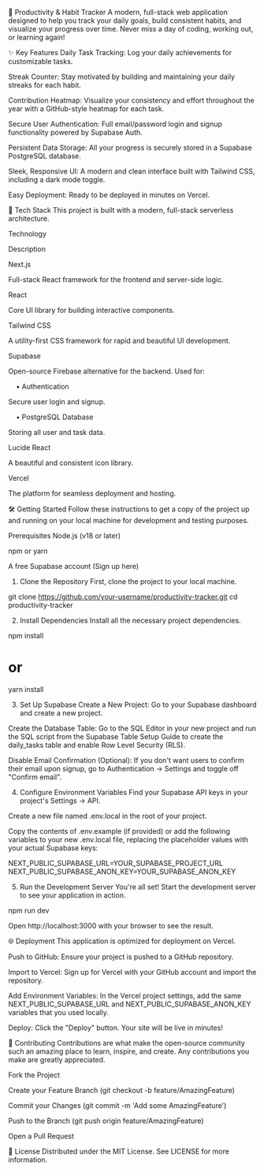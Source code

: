 🎯 Productivity & Habit Tracker
A modern, full-stack web application designed to help you track your daily goals, build consistent habits, and visualize your progress over time. Never miss a day of coding, working out, or learning again!

✨ Key Features
Daily Task Tracking: Log your daily achievements for customizable tasks.

Streak Counter: Stay motivated by building and maintaining your daily streaks for each habit.

Contribution Heatmap: Visualize your consistency and effort throughout the year with a GitHub-style heatmap for each task.

Secure User Authentication: Full email/password login and signup functionality powered by Supabase Auth.

Persistent Data Storage: All your progress is securely stored in a Supabase PostgreSQL database.

Sleek, Responsive UI: A modern and clean interface built with Tailwind CSS, including a dark mode toggle.

Easy Deployment: Ready to be deployed in minutes on Vercel.

🚀 Tech Stack
This project is built with a modern, full-stack serverless architecture.

Technology

Description

Next.js

Full-stack React framework for the frontend and server-side logic.

React

Core UI library for building interactive components.

Tailwind CSS

A utility-first CSS framework for rapid and beautiful UI development.

Supabase

Open-source Firebase alternative for the backend. Used for:

    • Authentication

Secure user login and signup.

    • PostgreSQL Database

Storing all user and task data.

Lucide React

A beautiful and consistent icon library.

Vercel

The platform for seamless deployment and hosting.

🛠️ Getting Started
Follow these instructions to get a copy of the project up and running on your local machine for development and testing purposes.

Prerequisites
Node.js (v18 or later)

npm or yarn

A free Supabase account (Sign up here)

1. Clone the Repository
First, clone the project to your local machine.

git clone https://github.com/your-username/productivity-tracker.git
cd productivity-tracker

2. Install Dependencies
Install all the necessary project dependencies.

npm install
# or
yarn install

3. Set Up Supabase
Create a New Project: Go to your Supabase dashboard and create a new project.

Create the Database Table: Go to the SQL Editor in your new project and run the SQL script from the Supabase Table Setup Guide to create the daily_tasks table and enable Row Level Security (RLS).

Disable Email Confirmation (Optional): If you don't want users to confirm their email upon signup, go to Authentication -> Settings and toggle off "Confirm email".

4. Configure Environment Variables
Find your Supabase API keys in your project's Settings -> API.

Create a new file named .env.local in the root of your project.

Copy the contents of .env.example (if provided) or add the following variables to your new .env.local file, replacing the placeholder values with your actual Supabase keys:

NEXT_PUBLIC_SUPABASE_URL=YOUR_SUPABASE_PROJECT_URL
NEXT_PUBLIC_SUPABASE_ANON_KEY=YOUR_SUPABASE_ANON_KEY

5. Run the Development Server
You're all set! Start the development server to see your application in action.

npm run dev

Open http://localhost:3000 with your browser to see the result.

🌐 Deployment
This application is optimized for deployment on Vercel.

Push to GitHub: Ensure your project is pushed to a GitHub repository.

Import to Vercel: Sign up for Vercel with your GitHub account and import the repository.

Add Environment Variables: In the Vercel project settings, add the same NEXT_PUBLIC_SUPABASE_URL and NEXT_PUBLIC_SUPABASE_ANON_KEY variables that you used locally.

Deploy: Click the "Deploy" button. Your site will be live in minutes!

🤝 Contributing
Contributions are what make the open-source community such an amazing place to learn, inspire, and create. Any contributions you make are greatly appreciated.

Fork the Project

Create your Feature Branch (git checkout -b feature/AmazingFeature)

Commit your Changes (git commit -m 'Add some AmazingFeature')

Push to the Branch (git push origin feature/AmazingFeature)

Open a Pull Request

📄 License
Distributed under the MIT License. See LICENSE for more information.
